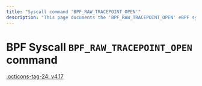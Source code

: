 ```yaml
---
title: "Syscall command 'BPF_RAW_TRACEPOINT_OPEN'"
description: "This page documents the 'BPF_RAW_TRACEPOINT_OPEN' eBPF syscall command, including its defintion, usage, program types that can use it, and examples."
---
```

# BPF Syscall `BPF_RAW_TRACEPOINT_OPEN` command

<!-- [FEATURE_TAG](BPF_RAW_TRACEPOINT_OPEN) -->
[:octicons-tag-24: v4.17](https://github.com/torvalds/linux/commit/c4f6699dfcb8558d138fe838f741b2c10f416cf9)
<!-- [/FEATURE_TAG] -->

<!-- TODO -->
